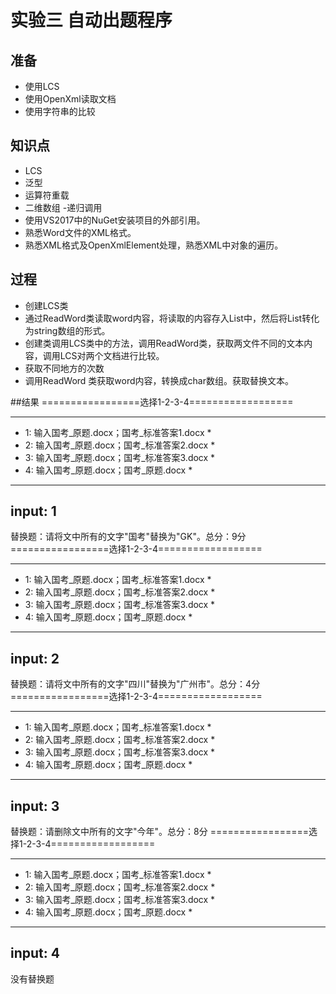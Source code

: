 # 实验三 自动出题程序

## 准备
* 使用LCS
* 使用OpenXml读取文档
* 使用字符串的比较

## 知识点
- LCS
 - 泛型
 - 运算符重载
 - 二维数组
  -递归调用
 - 使用VS2017中的NuGet安装项目的外部引用。
 - 熟悉Word文件的XML格式。
 - 熟悉XML格式及OpenXmlElement处理，熟悉XML中对象的遍历。
 
## 过程
- 创建LCS类
- 通过ReadWord类读取word内容，将读取的内容存入List中，然后将List转化为string数组的形式。
- 创建类调用LCS类中的方法，调用ReadWord类，获取两文件不同的文本内容，调用LCS对两个文档进行比较。
- 获取不同地方的次数
- 调用ReadWord 类获取word内容，转换成char数组。获取替换文本。

##结果
=================选择1-2-3-4==================
**********************************************
* 1: 输入国考_原题.docx；国考_标准答案1.docx *
* 2: 输入国考_原题.docx；国考_标准答案2.docx *
* 3: 输入国考_原题.docx；国考_标准答案3.docx *
* 4: 输入国考_原题.docx；国考_原题.docx      *
**********************************************
input:
1
----------------------------------------------------------
替换题：请将文中所有的文字"国考"替换为"GK"。总分：9分
=================选择1-2-3-4==================
**********************************************
* 1: 输入国考_原题.docx；国考_标准答案1.docx *
* 2: 输入国考_原题.docx；国考_标准答案2.docx *
* 3: 输入国考_原题.docx；国考_标准答案3.docx *
* 4: 输入国考_原题.docx；国考_原题.docx      *
**********************************************
input:
2
----------------------------------------------------------
替换题：请将文中所有的文字"四川"替换为"广州市"。总分：4分
=================选择1-2-3-4==================
**********************************************
* 1: 输入国考_原题.docx；国考_标准答案1.docx *
* 2: 输入国考_原题.docx；国考_标准答案2.docx *
* 3: 输入国考_原题.docx；国考_标准答案3.docx *
* 4: 输入国考_原题.docx；国考_原题.docx      *
**********************************************
input:
3
----------------------------------------------------------
替换题：请删除文中所有的文字"今年"。总分：8分
=================选择1-2-3-4==================
**********************************************
* 1: 输入国考_原题.docx；国考_标准答案1.docx *
* 2: 输入国考_原题.docx；国考_标准答案2.docx *
* 3: 输入国考_原题.docx；国考_标准答案3.docx *
* 4: 输入国考_原题.docx；国考_原题.docx      *
**********************************************
input:
4
----------------------------------------------------------
没有替换题